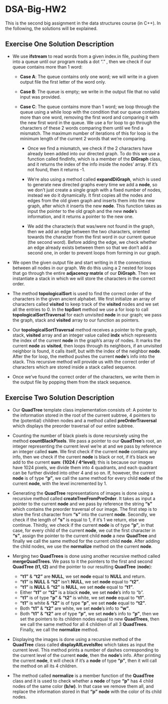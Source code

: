 # DSA-Big-HW2

This is the second big assignment in the data structures course (in C++). In the following, the solutions will be explained.

## Exercise One Solution Description

- We use **ifstream** to read words from a given index.in file, pushing them into a queue until our program reads a dot “.” , then we check if our queue contains more than 1 word:  

  - **Case A**: The queue contains only one word; we will write in a given output file the first letter of the word only.

  - **Case B**: The queue is empty; we write in the output file that no valid input was provided.

  - **Case C**: The queue contains more than 1 word; we loop through the queue using a while loop with the condition that our queue contains more than one word, removing the first word and comparing it with the new first word in the queue. We use a for loop to go through the characters of these 2 words comparing them until we find a mismatch. The maximum number of iterations of this for loop is the minimum length of the current 2 words that we’re comparing.


    - Once we find a mismatch, we check if the 2 characters have already been added into our directed graph. To do this we use a function called findInfo, which is a member of the **DiGraph** class, and it returns the index of the info inside the nodes’ array. If it’s not found, then it returns -1.



    - We’re also using a method called **expandDiGraph**, which is used to generate new directed graphs every time we add a **node**, so we don’t just create a single graph with a fixed number of nodes, instead we do it dynamically. It first copies all the nodes and edges from the old given graph and inserts them into the new graph, after which it inserts the new **node**. This function takes as input the pointer to the old graph and the new **node**’s information, and it returns a pointer to the new one.

    - We add the character/s that was/were not found in the graph, then we add an edge between the two characters, oriented towards the character from the first word in our current queue (the second word). Before adding the edge, we check whether an edge already exists between them so that we don’t add a second one, in order to prevent loops from forming in our graph.


- We open the given output file and start writing in it the connections between all nodes in our graph. We do this using a 2 nested for loops that go through the entire **adjacency matrix** of our **DiGraph**. Then we instantiate a stack in which we will store the characters in the correct order.

- The method **topologicalSort** is used to find the correct order of the characters in the given ancient alphabet. We first initialize an array of characters called **visited** to keep track of the **visited** nodes and we set all the entries to 0. In the **topSort** method we use a for loop to call **topologicalSortTraversal** for each unvisited **node** in our graph; we pass the graph, stack and **visited** array to our function as pointers.

- Our **topologicalSortTraversal** method receives a pointer to the graph, stack, **visited** array and an integer value called **indx** which represents the index of the current **node** in the graph’s array of nodes. It marks the current **node** as **visited**, then loops through its neighbors, if an unvisited neighbor is found, it calls itself, but with the index of the neighbor **node**. After the for loop, the method pushes the current **node**’s info into the stack. This recursive method will provide us with the correct order of characters which are stored inside a stack called sequence.

- Once we’ve found the correct order of the characters, we write them in the output file by popping them from the stack sequence.


## Exercise Two Solution Description

- Our **QuadTree** template class implementation consists of: A pointer to the information stored in the root of the current subtree, 4 pointers to the (potential) children nodes and a method called **preOrderTraversal** which displays the preorder traversal of our entire subtree.

- Counting the number of black pixels is done recursively using the method **countBlackPixels**. We pass a pointer to our **QuadTree**’s root, an integer representing the current level we’re at and we pass by reference an integer called **sum**. We first check if the current **node** contains any info, then we check if the current **node** is black or not, if it’s black we add to the current **sum**: 
**(1024 / 4^level)**; this is because our images have 1024 pixels, we divide them into 4 quadrants, and each quadrant can be further divided into other 4 and so on. If, however, the current **node** is of type **“p”**, we call the same method for every child **node** of the current **node**, with the level incremented by 1.

- Generating the **QuadTree** representations of images is done using a recursive method called **createTreeFromPreOrder**. It takes as input a pointer to the current **node** and we pass by reference the string **“s”** which contains the preorder traversal of our image. The first step is to store the first character from **“s”** into the current **node**. Secondly, we check if the length of **“s”** is equal to 1, if it’s 1 we return, else we continue. Thirdly, we check if the current **node** is of type **“p”**, in that case, for every child of the current **node**, we cut the first character in **“s”**, assign the pointer to the current child **node** a new **QuadTree** and finally we call the same method for the current child **node**. After adding the child nodes, we use the **normalize** method on the current **node**.

- Merging two **QuadTrees** is done using another recursive method called **mergeQuadTrees**.  We pass to it the pointers to the first and second **QuadTree** **(t1, t2)** and the pointer to our resulting **QuadTree** (**node**):

  - **“t1”** & **“t2”** are **NULL**, we set **node** equal to **NULL** and return.
  -	**“t1”** is **NULL** & **“t2”** isn’t **NULL**, we set **node** equal to **“t2”**.
  - **“t1”** is **NULL** & **“t2”** is **NULL**, we set **node** equal to **“t1”**.
  - Either **“t1”** or **“t2”** is a black **node**, we set **node**’s info to “b”.
  - **“t1”** is of type **“p”** & **“t2”** is white, we set **node** equal to **“t1”**.
  - **“t1”** is white & **“t2”** is of type **“p”**, we set **node** equal to **“t2”**.
  - Both **“t1”** & **“t2”** are white, we set **node**’s info to **“w”**.
  - Both **“t1”** & **“t2”** are of type **“p”**, we set **node**’s info to **“p”**, then we set the pointers to its children nodes equal to new **QuadTrees**, then we call the same method for all 4 children of all 3 **QuadTrees**. Finally, we call the **normalize** method.

- Displaying the images is done using a recursive method of the **QuadTree** class called **displayAllLevelsRec** which takes as input the current level. This method prints a number of dashes corresponding to the current level of the current **node**, then the **node**’s info. After printing the current **node**, it will check if it’s a **node** of type **“p”**, then it will call the method on all its 4 children.

- The method called **normalize** is a member function of the **QuadTree** class and it is used to check whether a **node** of type **“p”** has 4 child nodes of the same color **(b/w)**. In that case we remove them all, and replace the information stored in that **“p”** **node** with the color of its child nodes.



